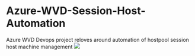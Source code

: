 # Azure-WVD-Session-Host-Automation
Azure WVD Devops project reloves around automation of hostpool session host machine management
<a href="https://portal.azure.com/#create/Microsoft.Template/uri/https%3A%2F%2Fraw.githubusercontent.com%2Fkhanasif1%2FAzure-WVD-Session-Host-Automation%2Fmaster%2FAzure-WVD%2FWVDTemplates%2FWVD-NewHost%2FARM%2Fvm-from-sig%2Fazuredeploy.json" target="_blank">
  <img src="https://aka.ms/deploytoazurebutton"/>
</a>